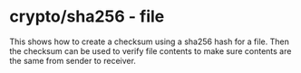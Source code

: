 # crypto/sha256 - file

This shows how to create a checksum using a sha256 hash for a file. Then the checksum can be used to verify file contents to make sure contents are the same from sender to receiver.
